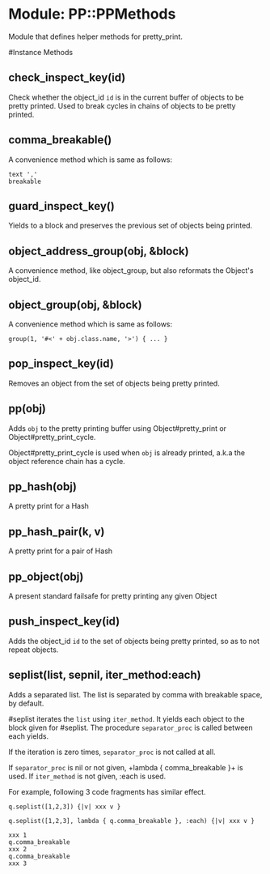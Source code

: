 # Module: PP::PPMethods
    

Module that defines helper methods for pretty_print.



#Instance Methods
## check_inspect_key(id) [](#method-i-check_inspect_key)
Check whether the object_id `id` is in the current buffer of objects to be
pretty printed. Used to break cycles in chains of objects to be pretty
printed.

## comma_breakable() [](#method-i-comma_breakable)
A convenience method which is same as follows:

    text ','
    breakable

## guard_inspect_key() [](#method-i-guard_inspect_key)
Yields to a block and preserves the previous set of objects being printed.

## object_address_group(obj, &block) [](#method-i-object_address_group)
A convenience method, like object_group, but also reformats the Object's
object_id.

## object_group(obj, &block) [](#method-i-object_group)
A convenience method which is same as follows:

    group(1, '#<' + obj.class.name, '>') { ... }

## pop_inspect_key(id) [](#method-i-pop_inspect_key)
Removes an object from the set of objects being pretty printed.

## pp(obj) [](#method-i-pp)
Adds `obj` to the pretty printing buffer using Object#pretty_print or
Object#pretty_print_cycle.

Object#pretty_print_cycle is used when `obj` is already printed, a.k.a the
object reference chain has a cycle.

## pp_hash(obj) [](#method-i-pp_hash)
A pretty print for a Hash

## pp_hash_pair(k, v) [](#method-i-pp_hash_pair)
A pretty print for a pair of Hash

## pp_object(obj) [](#method-i-pp_object)
A present standard failsafe for pretty printing any given Object

## push_inspect_key(id) [](#method-i-push_inspect_key)
Adds the object_id `id` to the set of objects being pretty printed, so as to
not repeat objects.

## seplist(list, sepnil, iter_method:each) [](#method-i-seplist)
Adds a separated list. The list is separated by comma with breakable space, by
default.

#seplist iterates the `list` using `iter_method`. It yields each object to the
block given for #seplist. The procedure `separator_proc` is called between
each yields.

If the iteration is zero times, `separator_proc` is not called at all.

If `separator_proc` is nil or not given, +lambda { comma_breakable }+ is used.
If `iter_method` is not given, :each is used.

For example, following 3 code fragments has similar effect.

    q.seplist([1,2,3]) {|v| xxx v }

    q.seplist([1,2,3], lambda { q.comma_breakable }, :each) {|v| xxx v }

    xxx 1
    q.comma_breakable
    xxx 2
    q.comma_breakable
    xxx 3

